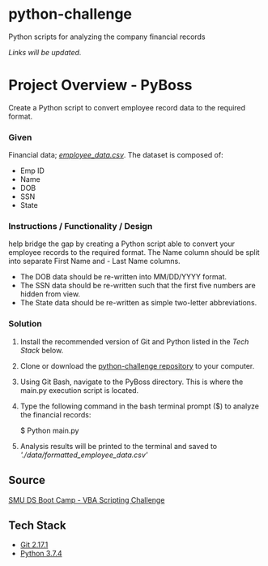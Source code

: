 # python-challenge
Python scripts for analyzing the company financial records

<i>Links will be updated.</i>

# Project Overview - PyBoss
Create a Python script to convert employee record data to the required format.

### Given
Financial data; [*employee_data.csv*](https://github.com/kirpatrick/python-challenge/tree/master/ExtraContent/PyBoss/data). The dataset is composed of:
- Emp ID
- Name
- DOB
- SSN
- State

### Instructions / Functionality / Design
help bridge the gap by creating a Python script able to convert your employee records to the required format.
The Name column should be split into separate First Name and - Last Name columns.
- The DOB data should be re-written into MM/DD/YYYY format.
- The SSN data should be re-written such that the first five numbers are hidden from view.
- The State data should be re-written as simple two-letter abbreviations.
 
 ### Solution
1. Install the recommended version of Git and Python listed in the *Tech Stack* below.
2. Clone or download the [python-challenge repository](https://github.com/kirpatrick/python-challenge) to your computer.
3. Using Git Bash, navigate to the PyBoss directory.  This is where the main.py execution script is located.
4. Type the following command in the bash terminal prompt ($) to analyze the financial records:

    $ Python main.py

5. Analysis results will be printed to the terminal and saved to *'./data/formatted_employee_data.csv'*
 

## Source
[SMU DS Boot Camp - VBA Scripting Challenge](https://smu.bootcampcontent.com/SMU-Coding-Bootcamp/SMU-DAL-DATA-PT-11-2019-U-C/tree/master/02-Homework/03-Python/Instructions)

## Tech Stack
- [Git 2.17.1](https://git-scm.com/downloads)
- [Python 3.7.4](https://www.anaconda.com/distribution/)
